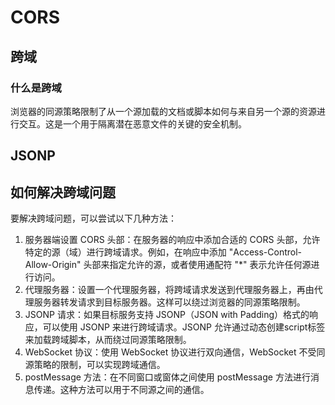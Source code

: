 # CORS
## 跨域
### 什么是跨域
浏览器的同源策略限制了从一个源加载的文档或脚本如何与来自另一个源的资源进行交互。这是一个用于隔离潜在恶意文件的关键的安全机制。

## JSONP
## 如何解决跨域问题

要解决跨域问题，可以尝试以下几种方法：

1. 服务器端设置 CORS 头部：在服务器的响应中添加合适的 CORS 头部，允许特定的源（域）进行跨域请求。例如，在响应中添加 "Access-Control-Allow-Origin" 头部来指定允许的源，或者使用通配符 "*" 表示允许任何源进行访问。
2. 代理服务器：设置一个代理服务器，将跨域请求发送到代理服务器上，再由代理服务器转发请求到目标服务器。这样可以绕过浏览器的同源策略限制。
3. JSONP 请求：如果目标服务支持 JSONP（JSON with Padding）格式的响应，可以使用 JSONP 来进行跨域请求。JSONP 允许通过动态创建script标签来加载跨域脚本，从而绕过同源策略限制。
4. WebSocket 协议：使用 WebSocket 协议进行双向通信，WebSocket 不受同源策略的限制，可以实现跨域通信。
5. postMessage 方法：在不同窗口或窗体之间使用 postMessage 方法进行消息传递。这种方法可以用于不同源之间的通信。
